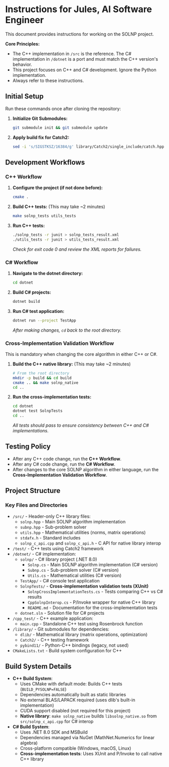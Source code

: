 # Instructions for Jules, AI Software Engineer

This document provides instructions for working on the SOLNP project.

**Core Principles:**
- The C++ implementation in `/src` is the reference. The C# implementation in `/dotnet` is a port and must match the C++ version's behavior.
- This project focuses on C++ and C# development. Ignore the Python implementation.
- Always refer to these instructions.

## Initial Setup

Run these commands once after cloning the repository:

1.  **Initialize Git Submodules:**
    ```bash
    git submodule init && git submodule update
    ```
2.  **Apply build fix for Catch2:**
    ```bash
    sed -i 's/SIGSTKSZ/16384/g' library/Catch2/single_include/catch.hpp
    ```

## Development Workflows

### C++ Workflow

1.  **Configure the project (if not done before):**
    ```bash
    cmake .
    ```
2.  **Build C++ tests:** (This may take ~2 minutes)
    ```bash
    make solnp_tests utils_tests
    ```
3.  **Run C++ tests:**
    ```bash
    ./solnp_tests -r junit > solnp_tests_result.xml
    ./utils_tests -r junit > utils_tests_result.xml
    ```
    *Check for exit code 0 and review the XML reports for failures.*

### C# Workflow

1.  **Navigate to the dotnet directory:**
    ```bash
    cd dotnet
    ```
2.  **Build C# projects:**
    ```bash
    dotnet build
    ```
3.  **Run C# test application:**
    ```bash
    dotnet run --project TestApp
    ```
    *After making changes, `cd` back to the root directory.*

### Cross-Implementation Validation Workflow

This is mandatory when changing the core algorithm in either C++ or C#.

1.  **Build the C++ native library:** (This may take ~2 minutes)
    ```bash
    # From the root directory
    mkdir -p build && cd build
    cmake .. && make solnp_native
    cd ..
    ```
2.  **Run the cross-implementation tests:**
    ```bash
    cd dotnet
    dotnet test SolnpTests
    cd ..
    ```
    *All tests should pass to ensure consistency between C++ and C# implementations.*

## Testing Policy

-   After any C++ code change, run the **C++ Workflow**.
-   After any C# code change, run the **C# Workflow**.
-   After changes to the core SOLNP algorithm in either language, run the **Cross-Implementation Validation Workflow**.

## Project Structure

### Key Files and Directories
- `/src/` - Header-only C++ library files:
  - `solnp.hpp` - Main SOLNP algorithm implementation
  - `subnp.hpp` - Sub-problem solver
  - `utils.hpp` - Mathematical utilities (norms, matrix operations)
  - `stdafx.h` - Standard includes
  - `solnp_c_api.cpp` and `solnp_c_api.h` - C API for native library interop
- `/test/` - C++ tests using Catch2 framework
- `/dotnet/` - C# implementation:
  - `solnp/` - C# library project (.NET 8.0)
    - `Solnp.cs` - Main SOLNP algorithm implementation (C# version)
    - `Subnp.cs` - Sub-problem solver (C# version)  
    - `Utils.cs` - Mathematical utilities (C# version)
  - `TestApp/` - C# console test application
  - `SolnpTests/` - **Cross-implementation validation tests (XUnit)**
    - `SolnpCrossImplementationTests.cs` - Tests comparing C++ vs C# results
    - `CppSolnpInterop.cs` - P/Invoke wrapper for native C++ library
    - `README.md` - Documentation for the cross-implementation tests
  - `dotnet.sln` - Solution file for C# projects
- `/cpp_test/` - C++ example application:
  - `main.cpp` - Standalone C++ test using Rosenbrock function
- `/library/` - Git submodules for dependencies:
  - `dlib/` - Mathematical library (matrix operations, optimization)
  - `Catch2/` - C++ testing framework
  - `pybind11/` - Python-C++ bindings (legacy, not used)
- `CMakeLists.txt` - Build system configuration for C++

## Build System Details
- **C++ Build System**:
  - Uses CMake with default mode: Builds C++ tests (`BUILD_PYSOLNP=FALSE`)
  - Dependencies automatically built as static libraries
  - No external BLAS/LAPACK required (uses dlib's built-in implementation)
  - CUDA support disabled (not required for this project)
  - **Native library**: `make solnp_native` builds `libsolnp_native.so` from `src/solnp_c_api.cpp` for C# interop
- **C# Build System**:
  - Uses .NET 8.0 SDK and MSBuild
  - Dependencies managed via NuGet (MathNet.Numerics for linear algebra)
  - Cross-platform compatible (Windows, macOS, Linux)
  - **Cross-implementation tests**: Uses XUnit and P/Invoke to call native C++ library
